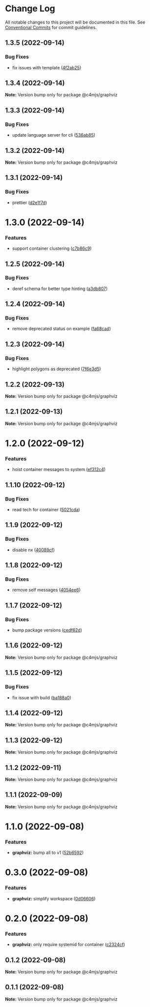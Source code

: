 # Change Log

All notable changes to this project will be documented in this file.
See [Conventional Commits](https://conventionalcommits.org) for commit guidelines.

## 1.3.5 (2022-09-14)


### Bug Fixes

* fix issues with template ([4f2ab25](https://github.com/c4mjs/c4mjs/commit/4f2ab25cd76c0bdc88afb1c1cafcffae4ace28db))





## 1.3.4 (2022-09-14)

**Note:** Version bump only for package @c4mjs/graphviz

## 1.3.3 (2022-09-14)

### Bug Fixes

- update language server for cli ([536ab85](https://github.com/c4mjs/c4mjs/commit/536ab853e0e431305ab18500d1d6e49ee65037c4))

## 1.3.2 (2022-09-14)

**Note:** Version bump only for package @c4mjs/graphviz

## 1.3.1 (2022-09-14)

### Bug Fixes

- prettier ([d2e1f7d](https://github.com/c4mjs/c4mjs/commit/d2e1f7de8ae0256cfcd8e3db66fa72a1fde2cf26))

# 1.3.0 (2022-09-14)

### Features

- support container clustering ([c7b86c9](https://github.com/c4mjs/c4mjs/commit/c7b86c9a0f2fa3de1e044533324fa2ef73f1323b))

## 1.2.5 (2022-09-14)

### Bug Fixes

- deref schema for better type hinting ([a3db807](https://github.com/c4mjs/c4mjs/commit/a3db807c9677d9d6ee39c85f8f81df3cd5415588))

## 1.2.4 (2022-09-14)

### Bug Fixes

- remove deprecated status on example ([fa68cad](https://github.com/c4mjs/c4mjs/commit/fa68cad587087fc6da5ee91832a7c853e4f2a488))

## 1.2.3 (2022-09-14)

### Bug Fixes

- highlight polygons as deprecated ([7f6e3d5](https://github.com/c4mjs/c4mjs/commit/7f6e3d5b8e81fc2440769cf3c00c5aa268995fa6))

## 1.2.2 (2022-09-13)

**Note:** Version bump only for package @c4mjs/graphviz

## 1.2.1 (2022-09-13)

**Note:** Version bump only for package @c4mjs/graphviz

# 1.2.0 (2022-09-12)

### Features

- hoist container messages to system ([ef312c4](https://github.com/c4mjs/c4mjs/commit/ef312c46a9ba419eac57c0cab1d8b1775b0e94f3))

## 1.1.10 (2022-09-12)

### Bug Fixes

- read tech for container ([5021cda](https://github.com/c4mjs/c4mjs/commit/5021cda02dc7ecd86cf6b82eb543e236c5d64477))

## 1.1.9 (2022-09-12)

### Bug Fixes

- disable nx ([40089cf](https://github.com/c4mjs/c4mjs/commit/40089cf787b203cfc042b8d9859229502080ad3e))

## 1.1.8 (2022-09-12)

### Bug Fixes

- remove self messages ([4054ee6](https://github.com/c4mjs/c4mjs/commit/4054ee6d1d9b3981fc9249c8e9bc440565c2cdcf))

## 1.1.7 (2022-09-12)

### Bug Fixes

- bump package versions ([cedf62d](https://github.com/c4mjs/c4mjs/commit/cedf62d0fccc953d294455526920ce0a82e9c444))

## 1.1.6 (2022-09-12)

**Note:** Version bump only for package @c4mjs/graphviz

## 1.1.5 (2022-09-12)

### Bug Fixes

- fix issue with build ([ba188a0](https://github.com/c4mjs/c4mjs/commit/ba188a01bcc9f6e628e29ce7b59a3aea4828efd3))

## 1.1.4 (2022-09-12)

**Note:** Version bump only for package @c4mjs/graphviz

## 1.1.3 (2022-09-12)

**Note:** Version bump only for package @c4mjs/graphviz

## 1.1.2 (2022-09-11)

**Note:** Version bump only for package @c4mjs/graphviz

## 1.1.1 (2022-09-09)

**Note:** Version bump only for package @c4mjs/graphviz

# 1.1.0 (2022-09-08)

### Features

- **graphviz:** bump all to v1 ([52b6592](https://github.com/c4mjs/c4mjs/commit/52b65923d4e87b84f2b5785cc72f0beed318b15f))

# 0.3.0 (2022-09-08)

### Features

- **graphviz:** simplify workspace ([0d06606](https://github.com/c4mjs/c4mjs/commit/0d06606c63ecb25430e1912ca7f90cd102df8e06))

# 0.2.0 (2022-09-08)

### Features

- **graphviz:** only require systemid for container ([c2324cf](https://github.com/c4mjs/c4mjs/commit/c2324cfa17912ef1b5a6b770dad5aa66a2a88fc1))

## 0.1.2 (2022-09-08)

**Note:** Version bump only for package @c4mjs/graphviz

## 0.1.1 (2022-09-08)

**Note:** Version bump only for package @c4mjs/graphviz
